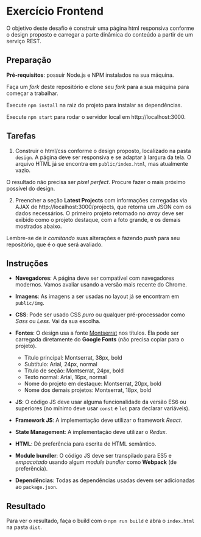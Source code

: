 # Exercício Frontend

O objetivo deste desafio é construir uma página html responsiva conforme o design proposto e carregar a parte dinâmica do conteúdo a partir de um serviço REST.

## Preparação

**Pré-requisitos**: possuir Node.js e NPM instalados na sua máquina.

Faça um *fork* deste repositório e clone seu *fork* para a sua máquina para começar a trabalhar.

Execute `npm install` na raiz do projeto para instalar as dependências.

Execute `npm start` para rodar o servidor local em http://localhost:3000.

## Tarefas

1. Construir o html/css conforme o design proposto, localizado na pasta `design`. A página deve ser responsiva e se adaptar à largura da tela. O arquivo HTML já se encontra em `public/index.html`, mas atualmente vazio.

O resultado não precisa ser *pixel perfect*. Procure fazer o mais próximo possível do design. 

2. Preencher a seção **Latest Projects** com informações carregadas via AJAX de http://localhost:3000/projects, que retorna um JSON com os dados necessários. O primeiro projeto retornado no *array* deve ser exibido como o projeto destaque, com a foto grande, e os demais mostrados abaixo.

Lembre-se de ir *comitando* suas alterações e fazendo *push* para seu repositório, que é o que será avaliado.

## Instruções

- **Navegadores**: A página deve ser compatível com navegadores modernos. Vamos avaliar usando a versão mais recente do Chrome.

- **Imagens**: As imagens a ser usadas no layout já se encontram em `public/img`.

- **CSS**: Pode ser usado CSS *puro* ou qualquer pré-processador como *Sass* ou *Less*. Vai da sua escolha.

- **Fontes**: O design usa a fonte [Montserrat](https://fonts.google.com/specimen/Montserrat) nos títulos. Ela pode ser carregada diretamente do **Google Fonts** (não precisa copiar para o projeto).
  - Título principal: Montserrat, 38px, bold
  - Subtítulo: Arial, 24px, normal
  - Título de seção: Montserrat, 24px, bold
  - Texto normal: Arial, 16px, normal
  - Nome do projeto em destaque: Montserrat, 20px, bold
  - Nome dos demais projetos: Montserrat, 18px, bold

- **JS**: O código JS deve usar alguma funcionalidade da versão ES6 ou superiores (no mínimo deve usar `const` e `let` para declarar variáveis).

- **Framework JS**: A implementação deve utilizar o framework *React*. 

- **State Management**: A implementação deve utilizar o *Redux*.

- **HTML**: Dê preferência para escrita de HTML semântico.

- **Module bundler**: O código JS deve ser transpilado para ES5 e *empacotado* usando algum *module bundler* como **Webpack** (de preferência). 

- **Dependências**: Todas as dependências usadas devem ser adicionadas ao `package.json`.

## Resultado

Para ver o resultado, faça o build com o `npm run build` e abra o `index.html` na pasta `dist`. 
